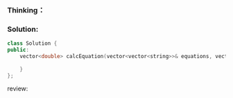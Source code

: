 ### Thinking：

### Solution:

```cpp
class Solution {
public:
    vector<double> calcEquation(vector<vector<string>>& equations, vector<double>& values, vector<vector<string>>& queries) {
        
    }
};
```

review: